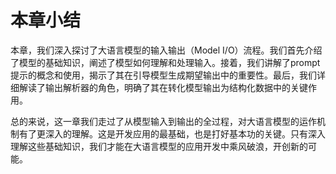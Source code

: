 # 本章小结

本章，我们深入探讨了大语言模型的输入输出（Model I/O）流程。我们首先介绍了模型的基础知识，阐述了模型如何理解和处理输入。接着，我们讲解了prompt提示的概念和使用，揭示了其在引导模型生成期望输出中的重要性。最后，我们详细解读了输出解析器的角色，明确了其在转化模型输出为结构化数据中的关键作用。

总的来说，这一章我们走过了从模型输入到输出的全过程，对大语言模型的运作机制有了更深入的理解。这是开发应用的最基础，也是打好基本功的关键。只有深入理解这些基础知识，我们才能在大语言模型的应用开发中乘风破浪，开创新的可能。